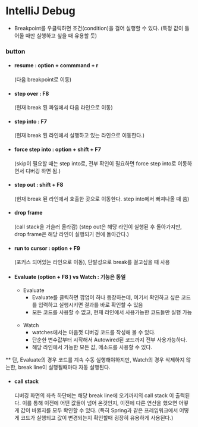 # IntelliJ Debug

- Breakpoint를 우클릭하면 조건(condition)을 걸어 실행할 수 있다.
  (특정 값이 들어올 때만 실행하고 싶을 때 유용할 듯)

### button

- #### resume : option + commmand + r

  (다음 breakpoint로 이동)

- #### step over : F8

  (현재 break 된 파일에서 다음 라인으로 이동)

- #### step into : F7
  (현재 break 된 라인에서 실행하고 있는 라인으로 이동한다.)
- #### force step into : option + shift + F7

  (skip이 필요할 때는 step into로,
  전부 확인이 필요하면 force step into로 이동하면서 디버깅 하면 됨.)

- #### step out : shift + F8

  (현재 break 된 라인에서 호출한 곳으로 이동한다. step into에서 빠져나올 때 씀)

- #### drop frame

  (call stack을 거슬러 올라감)
  (step out은 해당 라인이 실행된 후 돌아가지만, drop frame은 해당 라인이 실행되기 전에 돌아간다.)

- #### run to cursor : option + F9

  (포커스 되어있는 라인으로 이동), 단발성으로 break를 걸고싶을 때 사용

- #### Evaluate (option + F8 ) vs Watch : 기능은 동일
  - Evaluate
    - Evaluate를 클릭하면 팝업이 하나 등장하는데, 여기서 확인하고 싶은 코드를 입력하고 실행시키면 결과를 바로 확인할 수 있음
    - 모든 코드를 사용할 수 없고, 현재 라인에서 사용가능한 코드들만 실행 가능
      <br/><br/>
  - Watch
    - watches에서는 마음껏 디버깅 코드를 작성해 볼 수 있다.
    - 단순한 변수값부터 시작해서 Autowired된 코드까지 전부 사용가능하다.
    - 해당 라인에서 가능한 모든 값, 메소드를 사용할 수 있다.

\*\* 단, Evaluate의 경우 코드를 계속 수동 실행해야하지만, Watch의 경우 삭제하지 않는한, break line이 실행될때마다 자동 실행된다.

- #### call stack
  디버깅 화면의 좌측 하단에는 해당 break line에 오기까지의 call stack 이 출력된다.
  이를 통해 이전에 어떤 값들이 넘어 온것인지, 이전에 다른 연산을 했으면 어떻게 값이 바뀔지를 모두 확인할 수 있다.
  (특히 Spring과 같은 프레임워크에서 어떻게 코드가 실행되고 값이 변경되는지 확인할때 굉장히 유용하게 사용된다.)
